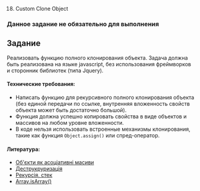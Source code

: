 18. Custom Clone Object

### Данное задание не обязательно для выполнения

## Задание

Реализовать функцию полного клонирования объекта. Задача должна быть реализована на языке javascript, без использования фреймворков и сторонник библиотек (типа Jquery).

#### Технические требования:

-   Написать функцию для рекурсивного полного клонирования объекта (без единой передачи по ссылке, внутренняя вложенность свойств объекта может быть достаточно большой).
-   Функция должна успешно копировать свойства в виде объектов и массивов на любом уровне вложенности.
-   В коде нельзя использовать встроенные механизмы клонирования, такие как функция `Object.assign()` или спред-оператор.

#### Литература:

-   [Об'єкти як асоціативні масиви](https://learn.javascript.ru/object)
-   [Деструкруризація](https://learn.javascript.ru/destructuring)
-   [Рекурсія, стек](https://learn.javascript.ru/recursion)
-   [Array.isArray()](https://developer.mozilla.org/ru/docs/Web/JavaScript/Reference/Global_Objects/Array/isArray)
